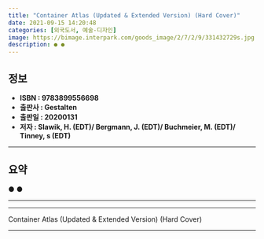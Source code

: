 ```yaml
---
title: "Container Atlas (Updated & Extended Version) (Hard Cover)"
date: 2021-09-15 14:20:48
categories: [외국도서, 예술-디자인]
image: https://bimage.interpark.com/goods_image/2/7/2/9/331432729s.jpg
description: ● ●
---
```


## **정보**

- **ISBN : 9783899556698**
- **출판사 : Gestalten**
- **출판일 : 20200131**
- **저자 : Slawik, H. (EDT)/ Bergmann, J. (EDT)/ Buchmeier, M. (EDT)/ Tinney, s (EDT)**

------



## **요약**

●  ●  

------



------


Container Atlas (Updated & Extended Version) (Hard Cover) 

------


